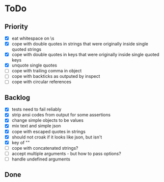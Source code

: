 # ToDo

## Priority

-   [x] eat whitespace on \s
-   [x] cope with double quotes in strings that were originally inside single quoted strings
-   [x] cope with double quotes in keys that were originally inside single quoted keys
-   [x] unquote single quotes
-   [ ] cope with trailing comma in object
-   [ ] cope with backticks as outputed by inspect
-   [ ] cope with circular references

## Backlog

-   [x] tests need to fail reliably
-   [x] strip ansi codes from output for some assertions
-   [x] change simple objects to be values
-   [x] mix text and simple json
-   [x] cope with escaped quotes in strings
-   [x] should not croak if it looks like json, but isn't
-   [x] key of ""
-   [ ] cope with concatenated strings?
-   [ ] accept multiple arguments - but how to pass options?
-   [ ] handle undefined arguments

## Done
